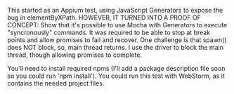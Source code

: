 This started as an Appium test, using JavaScript Generators to expose the bug in elementByXPath.
HOWEVER, IT TURNED INTO A PROOF OF CONCEPT:
Show that it's possible to use Mocha with Generators to execute "syncronously" commands. It was required to be able to stop at break points and allow promises to fail and recover.
One challenge is that spawn() does NOT block, so, main thread returns. I use the driver to block the main thread, though allowing promises to complete.

You'll need to install required npms (I'll add a package description file soon so you could run 'npm install').
You could run this test with WebStorm, as it contains the needed project files.
